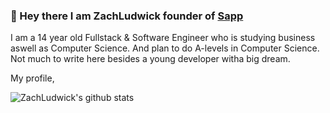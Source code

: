 ### 👋 Hey there I am ZachLudwick founder of [Sapp](https://sapp-app.tk)

<a href="https://www.linkedin.com/in/apurv-shah/">
</a>

<div>
 <p>

I am a 14 year old Fullstack & Software Engineer who is studying business aswell as Computer Science. And plan to do A-levels in Computer Science.
Not much to write here besides a young developer witha big dream.

</h4>
</div>

<div><p>My profile,</p></div>

![ZachLudwick's github stats](https://github-readme-stats.vercel.app/api?username=zachludwick&show_icons=true)
